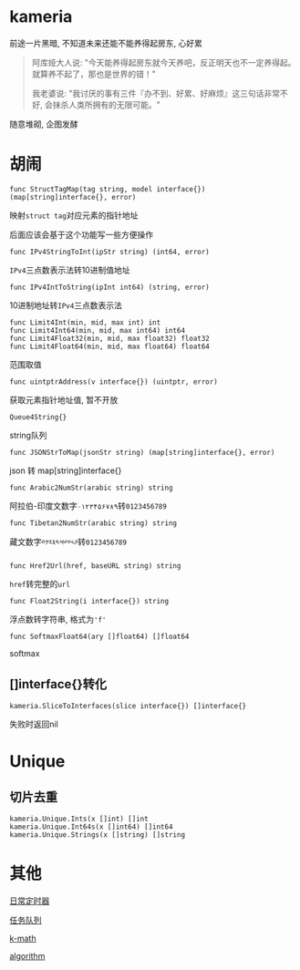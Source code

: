 # kameria

前途一片黑暗, 不知道未来还能不能养得起房东, 心好累

> 阿库娅大人说: "今天能养得起房东就今天养吧，反正明天也不一定养得起。就算养不起了，那也是世界的错！"
> 
> 我老婆说: "我讨厌的事有三件『办不到、好累、好麻烦』这三句话非常不好, 会抹杀人类所拥有的无限可能。"

随意堆砌, 企图发酵

# 胡闹

```
func StructTagMap(tag string, model interface{}) (map[string]interface{}, error)
```

映射`struct tag`对应元素的指针地址

后面应该会基于这个功能写一些方便操作

```
func IPv4StringToInt(ipStr string) (int64, error)
```

`IPv4`三点数表示法转10进制值地址


```
func IPv4IntToString(ipInt int64) (string, error)
```

10进制地址转`IPv4`三点数表示法

```
func Limit4Int(min, mid, max int) int
func Limit4Int64(min, mid, max int64) int64
func Limit4Float32(min, mid, max float32) float32
func Limit4Float64(min, mid, max float64) float64
```

范围取值

```
func uintptrAddress(v interface{}) (uintptr, error)
```

获取元素指针地址值, 暂不开放

```
Queue4String{}
```

string队列

```
func JSONStrToMap(jsonStr string) (map[string]interface{}, error)
```

json 转 map[string]interface{}

```
func Arabic2NumStr(arabic string) string
```

阿拉伯-印度文数字`۰۱۲۳۴۵۶۷۸۹`转`0123456789`

```
func Tibetan2NumStr(arabic string) string
```

藏文数字`༠༡༢༣༤༥༦༧༨༩`转`0123456789`

```
func Href2Url(href, baseURL string) string
```

`href`转完整的`url`

```
func Float2String(i interface{}) string
```

浮点数转字符串, 格式为`'f'`

```
func SoftmaxFloat64(ary []float64) []float64
```

softmax

## []interface{}转化

```
kameria.SliceToInterfaces(slice interface{}) []interface{}
```

失败时返回nil

# Unique

## 切片去重

```
kameria.Unique.Ints(x []int) []int
kameria.Unique.Int64s(x []int64) []int64
kameria.Unique.Strings(x []string) []string
```

# 其他

[日常定时器](./Document/day_ticker.md)

[任务队列](./Document/operation_queue.md)

[k-math](./Document/k_math.md)

[algorithm](./Document/algorithm.md)

